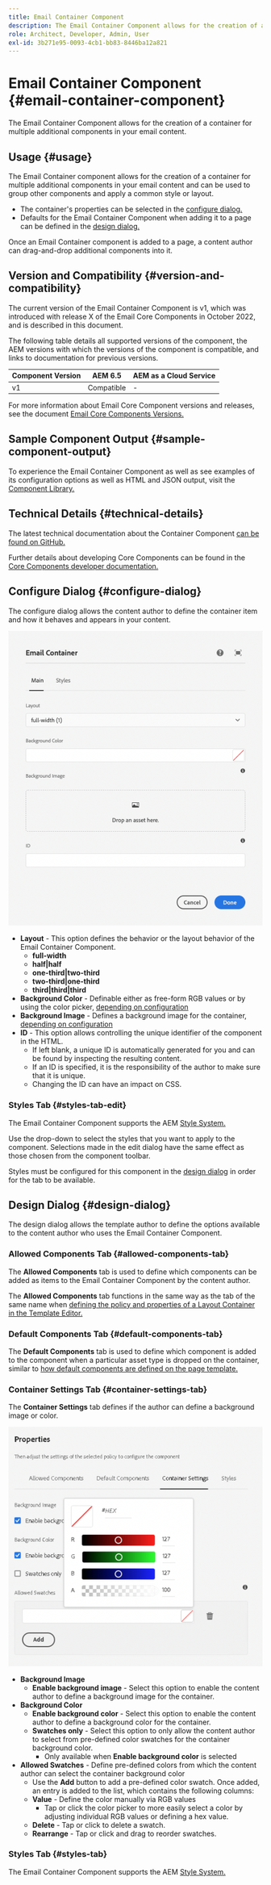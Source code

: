```yaml
---
title: Email Container Component
description: The Email Container Component allows for the creation of a container for multiple additional components in your email content.
role: Architect, Developer, Admin, User
exl-id: 3b271e95-0093-4cb1-bb83-8446ba12a821
---
```


# Email Container Component {#email-container-component}

The Email Container Component allows for the creation of a container for multiple additional components in your email content.

## Usage {#usage}

The Email Container component allows for the creation of a container for multiple additional components in your email content and can be used to group other components and apply a common style or layout.

* The container's properties can be selected in the [configure dialog.](#configure-dialog)
* Defaults for the Email Container Component when adding it to a page can be defined in the [design dialog.](#design-dialog)

Once an Email Container component is added to a page, a content author can drag-and-drop additional components into it.

## Version and Compatibility {#version-and-compatibility}

The current version of the Email Container Component is v1, which was introduced with release X of the Email Core Components in October 2022, and is described in this document.

The following table details all supported versions of the component, the AEM versions with which the versions of the component is compatible, and links to documentation for previous versions.

|Component Version|AEM 6.5|AEM as a Cloud Service|
|---|---|---|
|v1|Compatible|-|

For more information about Email Core Component versions and releases, see the document [Email Core Components Versions.](/help/email/versions.md)

## Sample Component Output {#sample-component-output}

To experience the Email Container Component as well as see examples of its configuration options as well as HTML and JSON output, visit the [Component Library.](https://adobe.com/go/aem_cmp_library_email_container)

## Technical Details {#technical-details}

The latest technical documentation about the Container Component [can be found on GitHub.](https://adobe.com/go/aem_cmp_tech_email_container_v1)

Further details about developing Core Components can be found in the [Core Components developer documentation.](/help/developing/overview.md)

## Configure Dialog {#configure-dialog}

The configure dialog allows the content author to define the container item and how it behaves and appears in your content.

![Edit dialog of Email Container Component](/help/email/assets/email-container-configure.png)

* **Layout** - This option defines the behavior or the layout behavior of the Email Container Component.
  * **full-width**
  * **half|half**
  * **one-third|two-third**
  * **two-third|one-third**
  * **third|third|third**
* **Background Color** - Definable either as free-form RGB values or by using the color picker, [depending on configuration](#container-settings-tab)
* **Background Image** - Defines a background image for the container, [depending on configuration](#container-settings-tab)
* **ID** - This option allows controlling the unique identifier of the component in the HTML.
  * If left blank, a unique ID is automatically generated for you and can be found by inspecting the resulting content.
  * If an ID is specified, it is the responsibility of the author to make sure that it is unique.
  * Changing the ID can have an impact on CSS.

### Styles Tab {#styles-tab-edit}

The Email Container Component supports the AEM [Style System.](/help/get-started/authoring.md#component-styling)

Use the drop-down to select the styles that you want to apply to the component. Selections made in the edit dialog have the same effect as those chosen from the component toolbar.

Styles must be configured for this component in the [design dialog](#design-dialog) in order for the tab to be available.

## Design Dialog {#design-dialog}

The design dialog allows the template author to define the options available to the content author who uses the Email Container Component.

### Allowed Components Tab {#allowed-components-tab}

The **Allowed Components** tab is used to define which components can be added as items to the Email Container Component by the content author.

The **Allowed Components** tab functions in the same way as the tab of the same name when [defining the policy and properties of a Layout Container in the Template Editor.](https://experienceleague.adobe.com/docs/experience-manager-cloud-service/sites/authoring/features/templates.html)

### Default Components Tab {#default-components-tab}

The **Default Components** tab is used to define which component is added to the component when a particular asset type is dropped on the container, similar to [how default components are defined on the page template.](https://experienceleague.adobe.com/docs/experience-manager-cloud-service/sites/authoring/features/templates.html)

### Container Settings Tab {#container-settings-tab}

The **Container Settings** tab defines if the author can define a background image or color.

![Container Settings tab of the design dialog of the Email Container Component](/help/email/assets/email-container-design-container-settings.png)

* **Background Image**
  * **Enable background image** - Select this option to enable the content author to define a background image for the container.
* **Background Color**
  * **Enable background color** - Select this option to enable the content author to define a background color for the container.
  * **Swatches only** - Select this option to only allow the content author to select from pre-defined color swatches for the container background color.
    * Only available when **Enable background color** is selected
* **Allowed Swatches** - Define pre-defined colors from which the content author can select the container background color
  * Use the **Add** button to add a pre-defined color swatch. Once added, an entry is added to the list, which contains the following columns:
  * **Value** - Define the color manually via RGB values
    * Tap or click the color picker to more easily select a color by adjusting individual RGB values or defining a hex value.
  * **Delete** - Tap or click to delete a swatch.
  * **Rearrange** - Tap or click and drag to reorder swatches.

### Styles Tab {#styles-tab}

The Email Container Component supports the AEM [Style System.](/help/get-started/authoring.md#component-styling)
